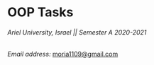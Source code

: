 # OOP Tasks

###### Ariel University, Israel || Semester A 2020-2021

_Email address:_ moria1109@gmail.com
